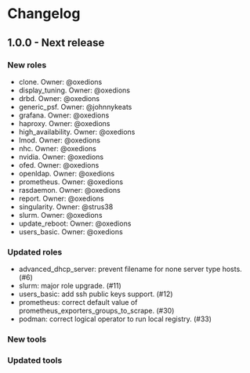 # Changelog

## 1.0.0 - Next release

### New roles

  - clone. Owner: @oxedions
  - display_tuning. Owner: @oxedions
  - drbd. Owner: @oxedions
  - generic_psf. Owner: @johnnykeats
  - grafana. Owner: @oxedions
  - haproxy. Owner: @oxedions
  - high_availability. Owner: @oxedions
  - lmod. Owner: @oxedions
  - nhc. Owner: @oxedions
  - nvidia. Owner: @oxedions
  - ofed. Owner: @oxedions
  - openldap. Owner: @oxedions
  - prometheus. Owner: @oxedions
  - rasdaemon. Owner: @oxedions
  - report. Owner: @oxedions
  - singularity. Owner: @strus38
  - slurm. Owner: @oxedions
  - update_reboot: Owner: @oxedions
  - users_basic. Owner: @oxedions


### Updated roles

  - advanced_dhcp_server: prevent filename for none server type hosts. (#6)
  - slurm: major role upgrade. (#11)
  - users_basic: add ssh public keys support. (#12)
  - prometheus: correct default value of prometheus_exporters_groups_to_scrape. (#30)
  - podman: correct logical operator to run local registry. (#33)

### New tools

### Updated tools
